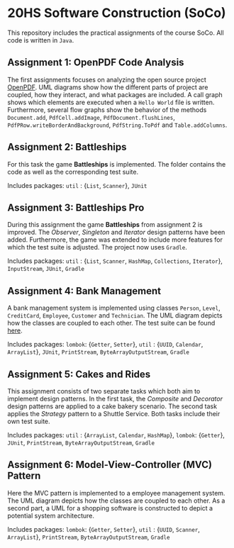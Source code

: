 # 20HS Software Construction (SoCo)
This repository includes the practical assignments of the course SoCo. All code is written in `Java`.

## Assignment 1: OpenPDF Code Analysis
The first assignments focuses on analyzing the open source project [OpenPDF](https://github.com/LibrePDF/OpenPDF). UML diagrams show how the different parts of project are coupled, how they interact, and what packages are included. A call graph shows which elements are executed when a `Hello World` file  is written. Furthermore, several flow graphs show the behavior of the methods `Document.add`, `PdfCell.addImage`, `PdfDocument.flushLines`, `PdfPRow.writeBorderAndBackground`, `PdfString.ToPdf` and `Table.addColumns`.

## Assignment 2: Battleships
For this task the game **Battleships** is implemented. The folder contains the code as well as the corresponding test suite.

Includes packages: `util` : {`List`, `Scanner`}, `JUnit`

## Assignment 3: Battleships Pro
During this assignment the game **Battleships** from assignment 2 is improved. The *Observer*, *Singleton* and *Iterator* design patterns have been added. Furthermore, the game was extended to include more features for which the test suite is adjusted. The project now uses `Gradle`.

Includes packages: `util` : {`List`, `Scanner`, `HashMap`, `Collections`, `Iterator`}, `InputStream`, `JUnit`, `Gradle`

## Assignment 4: Bank Management
A bank management system is implemented using classes `Person`, `Level`, `CreditCard`, `Employee`, `Customer` and `Technician`. The UML diagram depicts how the classes are coupled to each other. The test suite can be found [here](./assignment-4/src/test).

Includes packages: `lombok`: {`Getter`, `Setter`}, `util` : {`UUID`, `Calendar`, `ArrayList`}, `JUnit`, `PrintStream`, `ByteArrayOutputStream`, `Gradle`

## Assignment 5: Cakes and Rides
This assignment consists of two separate tasks which both aim to implement design patterns. In the first task, the *Composite* and *Decorator* design patterns are applied to a cake bakery scenario. The second task applies the *Strategy* pattern to a Shuttle Service. Both tasks include their own test suite.

Includes packages: `util` : {`ArrayList`, `Calendar`, `HashMap`}, `lombok`: {`Getter`}, `JUnit`, `PrintStream`, `ByteArrayOutputStream`, `Gradle`

## Assignment 6: Model-View-Controller (MVC) Pattern
Here the MVC pattern is implemented to a employee management system. The UML diagram depicts how the classes are coupled to each other. As a second part, a UML for a shopping software is constructed to depict a potential system architecture.

Includes packages: `lombok`: {`Getter`, `Setter`}, `util` : {`UUID`, `Scanner`, `ArrayList`}, `PrintStream`, `ByteArrayOutputStream`, `Gradle`
